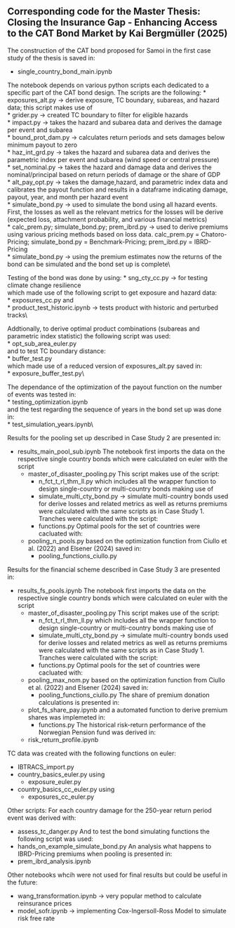 ## Corresponding code for the Master Thesis: Closing the Insurance Gap - Enhancing Access to the CAT Bond Market by Kai Bergmüller (2025)

The construction of the CAT bond proposed for Samoi in the first case study of the thesis is saved in:
   * single_country_bond_main.ipynb

   The notebook depends on various python scripts each dedicated to a specific part of the CAT bond design. The scripts are the following:
      * exposures_alt.py -> derive exposure, TC boundary, subareas, and hazard data; this script makes use of\
         * grider.py -> created TC boundary to filter for eligible hazards\
      * impact.py -> takes the hazard and subarea data and derives the damage per event and subarea\
      * bound_prot_dam.py -> calculates return periods and sets damages below minimum payout to zero\
      * haz_int_grd.py -> takes the hazard and subarea data and derives the parametric index per event and subarea (wind speed or central pressure)\
      * set_nominal.py -> takes the hazard and damage data and derives the nominal/principal based on return periods of damage or the share of GDP\
      * alt_pay_opt.py -> takes the damage,hazard, and parametric index data and calibrates the payout function and results in a dataframe indicating damage, payout, year, and month per hazard event\
      * simulate_bond.py -> used to simulate the bond using all hazard events. First, the losses as well as the relevant metrics for the losses will be derive (expected loss, attachment probability, and various financial metrics)\
      * calc_prem.py; simulate_bond.py; prem_ibrd.py -> used to derive premiums using various pricing methods based on loss data. calc_prem.py = Chatoro-Pricing; simulate_bond.py = Benchmark-Pricing; prem_ibrd.py = IBRD-Pricing\
      * simulate_bond.py -> using the premium estimates now the returns of the bond can be simulated and the bond set up is complete\

   Testing of the bond was done by using:
      * sng_cty_cc.py -> for testing climate change resilience\
      which made use of the following script to get exposure and hazard data:\
         * exposures_cc.py 
   and\
      * product_test_historic.ipynb -> tests product with historic and perturbed tracks\
   
   Addtionally, to derive optimal product combinations (subareas and parametric index statistic) the following script was used:\
      * opt_sub_area_euler.py\
   and to test TC boundary distance:\
      * buffer_test.py\
      which made use of a reduced version of exposures_alt.py saved in:\
         * exposure_buffer_test.py\

   The dependance of the optimization of the payout function on the number of events was tested in:\
      * testing_optimization.ipynb\
   and the test regarding the sequence of years in the bond set up was done in:\
      * test_simulation_years.ipynb\




Results for the pooling set up described in Case Study 2 are presented in:
   * results_main_pool_sub.ipynb
   The notebook first imports the data on the respective single country bonds which were calculated on euler with the script
      * master_of_disaster_pooling.py
      This script makes use of the script:
         * n_fct_t_rl_thm_ll.py 
      which includes all the wrapper function to design single-country or multi-country bonds making use of
         * simulate_multi_cty_bond.py -> simulate multi-country bonds used for derive losses and related metrics as well as returns
      premiums were calculated with the same scripts as in Case Study 1.
      Tranches were calculated with the script:
         * functions.py
   Optimal pools for the set of countries were cacluated with:
      * pooling_n_pools.py 
      based on the optimization function from Ciullo et al. (2022) and Elsener (2024) saved in:
         * pooling_functions_ciullo.py

          


Results for the financial scheme described in Case Study 3 are presented in:
   * results_fs_pools.ipynb
   The notebook first imports the data on the respective single country bonds which were calculated on euler with the script
      * master_of_disaster_pooling.py
      This script makes use of the script:
         * n_fct_t_rl_thm_ll.py 
      which includes all the wrapper function to design single-country or multi-country bonds making use of
         * simulate_multi_cty_bond.py -> simulate multi-country bonds used for derive losses and related metrics as well as returns
      premiums were calculated with the same scripts as in Case Study 1.
      Tranches were calculated with the script:
         * functions.py
   Optimal pools for the set of countries were cacluated with:
      * pooling_max_nom.py 
      based on the optimization function from Ciullo et al. (2022) and Elsener (2024) saved in:
         * pooling_functions_ciullo.py
   The share of premium donation calculations is presented in: 
      * plot_fs_share_pay.ipynb
      and a automated function to derive premium shares was implemeted in:
         * functions.py
   The historical risk-return performance of the Norwegian Pension fund was derived in:
      * risk_return_profile.ipynb 




TC data was created with the following functions on euler:
   * IBTRACS_import.py
   * country_basics_euler.py
   using 
      * exposure_euler.py
   * country_basics_cc_euler.py
   using
      * exposures_cc_euler.py



Other scripts:
For each country damage for the 250-year return period event was derived with:
   * assess_tc_danger.py
And to test the bond simulating functions the following script was used:
   * hands_on_example_simulate_bond.py
An analysis what happens to IBRD-Pricing premiums when pooling is presented in:
   * prem_ibrd_analysis.ipynb



Other notebooks whcih were not used for final results but could be useful in the future: 
   * wang_transformation.ipynb -> very popular method to calculate reinsurance prices
   * model_sofr.ipynb -> implementing Cox-Ingersoll-Ross Model to simulate risk free rate


